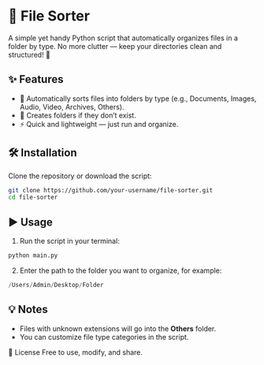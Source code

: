 # 📂 File Sorter

A simple yet handy Python script that automatically organizes files in a folder by type.
No more clutter — keep your directories clean and structured! 🚀

## ✨ Features
- 🔄 Automatically sorts files into folders by type (e.g., Documents, Images, Audio, Video, Archives, Others).
- 📁 Creates folders if they don’t exist.
- ⚡ Quick and lightweight — just run and organize.
## 🛠️ Installation
Clone the repository or download the script:
```bash
git clone https://github.com/your-username/file-sorter.git
cd file-sorter
```

## ▶️ Usage
1. Run the script in your terminal:
```bash
python main.py
```
2. Enter the path to the folder you want to organize, for example:
```python
/Users/Admin/Desktop/Folder
```

## 💡 Notes
- Files with unknown extensions will go into the **Others** folder.
- You can customize file type categories in the script.

📜 License 
Free to use, modify, and share.
